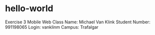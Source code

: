 # hello-world
Exercise 3 Mobile Web Class
Name: Michael Van Klink
Student Number: 991198065
Login: vanklinm
Campus: Trafalgar
